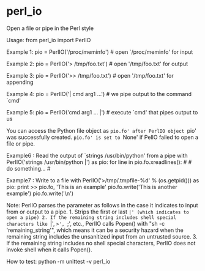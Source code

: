 # perl_io
Open a file or pipe in the Perl style

Usage:
  from perl_io import PerlIO

  Example 1:
    pio = PerlIO('/proc/meminfo')   # open `/proc/meminfo' for input

  Example 2:
    pio = PerlIO('> /tmp/foo.txt')  # open '/tmp/foo.txt' for output

  Example 3:
    pio = PerlIO('>> /tmp/foo.txt') # open '/tmp/foo.txt' for appending

  Example 4:
    pio = PerlIO('| cmd arg1 ...')  # we pipe output to the command `cmd'

  Example 5:
    pio = PerlIO('cmd arg1 ... |')  # execute `cmd' that pipes output to us

  You can access the Python file object as `pio.fo' after
  PerlIO object `pio' was successfully created. `pio.fo' is
  set to `None' if PelIO failed to open a file or pipe.

  Example6 : Read the output of `strings /usr/bin/python' from a pipe
    with PerlIO('strings /usr/bin/python |') as pio:
        for line in pio.fo.xreadlines():
            #
            # do something...
            #

  Example7 : Write to a file
    with PerlIO('>/tmp/.tmpfile-%d' % (os.getpid())) as pio:
        print >> pio.fo, 'This is an example'
        pio.fo.write('This is another example')
        pio.fo.write('\n')

  Note: PerlIO parses the parameter as follows in the case it
  indicates to input from or output to a pipe.
    1. Strips the first or last `|' (which indicates to open a pipe)
    2. If the remaining string includes shell special characters
       like `|', `>', `;', etc.,  PerlIO calls Popen() with
       "sh -c 'remaining_string'", which means it can be a security
       hazard when the remaining string includes the unsanitized input
       from an untrusted source.
    3. If the remaining string includes no shell special characters,
       PerlIO does not invoke shell when it calls Popen().

 How to test:
  python -m unittest -v perl_io
